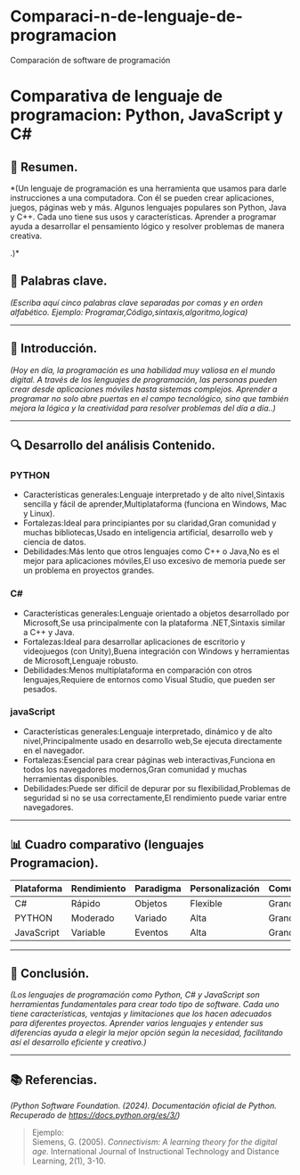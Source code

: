 # Comparaci-n-de-lenguaje-de-programacion
Comparación de software de programación 
# Comparativa de lenguaje de programacion: Python, JavaScript y C#

## 📝 Resumen.
*(Un lenguaje de programación es una herramienta que usamos para darle instrucciones a una computadora. Con él se pueden crear aplicaciones, juegos, páginas web y más. Algunos lenguajes populares son Python, Java y C++. Cada uno tiene sus usos y características. Aprender a programar ayuda a desarrollar el pensamiento lógico y resolver problemas de manera creativa.

.)*

## 🔑 Palabras clave.
*(Escriba aquí cinco palabras clave separadas por comas y en orden alfabético. Ejemplo: Programar,Código,sintaxis,algoritmo,logica)*



---

## 🎯 Introducción.
*(Hoy en día, la programación es una habilidad muy valiosa en el mundo digital. A través de los lenguajes de programación, las personas pueden crear desde aplicaciones móviles hasta sistemas complejos. Aprender a programar no solo abre puertas en el campo tecnológico, sino que también mejora la lógica y la creatividad para resolver problemas del día a día..)*

---

## 🔍 Desarrollo del análisis Contenido.

### PYTHON
- Características generales:Lenguaje interpretado y de alto nivel,Sintaxis sencilla y fácil de aprender,Multiplataforma (funciona en Windows, Mac y Linux).
- Fortalezas:Ideal para principiantes por su claridad,Gran comunidad y muchas bibliotecas,Usado en inteligencia artificial, desarrollo web y ciencia de datos.
- Debilidades:Más lento que otros lenguajes como C++ o Java,No es el mejor para aplicaciones móviles,El uso excesivo de memoria puede ser un problema en proyectos grandes.



### C#
- Características generales:Lenguaje orientado a objetos desarrollado por Microsoft,Se usa principalmente con la plataforma .NET,Sintaxis similar a C++ y Java.
- Fortalezas:Ideal para desarrollar aplicaciones de escritorio y videojuegos (con Unity),Buena integración con Windows y herramientas de Microsoft,Lenguaje robusto.
- Debilidades:Menos multiplataforma en comparación con otros lenguajes,Requiere de entornos como Visual Studio, que pueden ser pesados.

### javaScript
- Características generales:Lenguaje interpretado, dinámico y de alto nivel,Principalmente usado en desarrollo web,Se ejecuta directamente en el navegador.
- Fortalezas:Esencial para crear páginas web interactivas,Funciona en todos los navegadores modernos,Gran comunidad y muchas herramientas disponibles.
- Debilidades:Puede ser difícil de depurar por su flexibilidad,Problemas de seguridad si no se usa correctamente,El rendimiento puede variar entre navegadores.

---

## 📊 Cuadro comparativo (lenguajes Programacion).

| Plataforma | Rendimiento | Paradigma | Personalización | Comunidad |
|------------|-----------  |-----------|-----------------|---------  |
| C#         |  Rápido     | Objetos   | Flexible        | Grande    |
| PYTHON     | Moderado    | Variado   |   Alta          | Grande    |
| JavaScript | Variable    |  Eventos  |   Alta          | Grande    |

---

## 🧠 Conclusión.
*(Los lenguajes de programación como Python, C# y JavaScript son herramientas fundamentales para crear todo tipo de software. Cada uno tiene características, ventajas y limitaciones que los hacen adecuados para diferentes proyectos. Aprender varios lenguajes y entender sus diferencias ayuda a elegir la mejor opción según la necesidad, facilitando así el desarrollo eficiente y creativo.)*


---

## 📚 Referencias.
*(Python Software Foundation. (2024). Documentación oficial de Python. Recuperado de https://docs.python.org/es/3/)*


> Ejemplo:  
> Siemens, G. (2005). *Connectivism: A learning theory for the digital age*. International Journal of Instructional Technology and Distance Learning, 2(1), 3-10.
